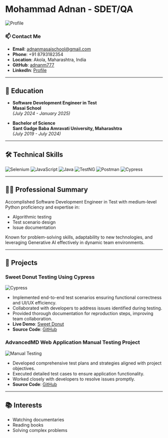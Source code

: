 # Mohammad Adnan - SDET/QA

![Profile](https://img.shields.io/badge/Role-SDET/QA-blue)  

### 📫 Contact Me
- **Email**: adnanmasaischool@gmail.com  
- **Phone**: +91 8793182354  
- **Location**: Akola, Maharashtra, India  
- **GitHub**: [adnanm777](https://github.com/adnanm777)  
- **LinkedIn**: [Profile](https://www.linkedin.com/feed/)

---

## 🏫 Education

- **Software Development Engineer in Test**  
  **Masai School**  
  *(July 2024 - January 2025)*

- **Bachelor of Science**  
  **Sant Gadge Baba Amravati University, Maharashtra**  
  *(July 2019 - July 2024)*

---

## 🛠️ Technical Skills

![Selenium](https://img.shields.io/badge/Selenium-43B02A?style=flat-square&logo=selenium&logoColor=white)
![JavaScript](https://img.shields.io/badge/JavaScript-F7DF1E?style=flat-square&logo=javascript&logoColor=black)
![Java](https://img.shields.io/badge/Java-007396?style=flat-square&logo=java&logoColor=white)
![TestNG](https://img.shields.io/badge/TestNG-FF6F00?style=flat-square&logo=testng&logoColor=white)
![Postman](https://img.shields.io/badge/Postman-FF6C37?style=flat-square&logo=postman&logoColor=white)
![Cypress](https://img.shields.io/badge/Cypress-17202C?style=flat-square&logo=cypress&logoColor=white)

---

## 👨‍💻 Professional Summary

Accomplished Software Development Engineer in Test with medium-level Python proficiency and expertise in:
- Algorithmic testing
- Test scenario design
- Issue documentation

Known for problem-solving skills, adaptability to new technologies, and leveraging Generative AI effectively in dynamic team environments.

---

## 📂 Projects

### **Sweet Donut Testing Using Cypress**  
![Cypress](https://img.shields.io/badge/Cypress-17202C?style=flat-square&logo=cypress&logoColor=white)
- Implemented end-to-end test scenarios ensuring functional correctness and UI/UX efficiency.
- Collaborated with developers to address issues identified during testing.
- Provided thorough documentation for reproduction steps, improving team collaboration.
- **Live Demo**: [Sweet Donut](https://sweet-donut-1ca8e9.netlify.app/index.html)  
- **Source Code**: [GitHub](https://github.com/adnanm777/My-Cypress-Project.git)

### **AdvancedMD Web Application Manual Testing Project**  
![Manual Testing](https://img.shields.io/badge/Manual_Testing-blue)
- Developed comprehensive test plans and strategies aligned with project objectives.
- Executed detailed test cases to ensure application functionality.
- Worked closely with developers to resolve issues promptly.
- **Source Code**: [GitHub](https://github.com/adnanm777/Manula-testing-Project.git)

---

## 📚 Interests

- Watching documentaries  
- Reading books  
- Solving complex problems  




